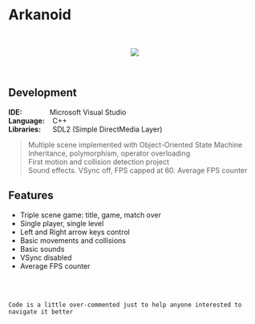 # Arkanoid
<br/>

<p align="center">
  <img src="http://emanuelecarrino.altervista.org/images/portfolio/arkanoid_1024x768.png" />
</p>
<br/>

## Development
**IDE:** &nbsp;&nbsp;&nbsp;&nbsp;&nbsp;&nbsp;&nbsp;&nbsp;&nbsp;&nbsp;&nbsp;&nbsp; Microsoft Visual Studio  
**Language:** &nbsp;&nbsp; C++  
**Libraries:** &nbsp;&nbsp;&nbsp;&nbsp; SDL2 (Simple DirectMedia Layer)
<br/>
> Multiple scene implemented with Object-Oriented State Machine  
> Inheritance, polymorphism, operator overloading  
> First motion and collision detection project  
> Sound effects. VSync off, FPS capped at 60. Average FPS counter  


## Features
* Triple scene game: title, game, match over  
* Single player, single level  
* Left and Right arrow keys control  
* Basic movements and collisions  
* Basic sounds  
* VSync disabled  
* Average FPS counter  

<br/>
<br/>

`Code is a little over-commented just to help anyone interested to navigate it better`
